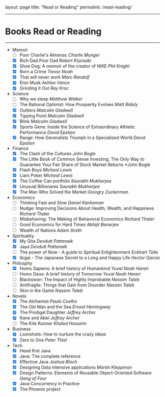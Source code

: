 layout: page
title: "Read or Reading"
permalink: /read-reading/

-------------------

# Books Read or Reading
---
- Memoir
  - [ ] Poor Charlie's Almanac *Charlie Munger*
  - [x] Rich Dad Poor Dad *Robert Kiyosaki*
  - [x] Shoe Dog: A memoir of the creator of NIKE *Phil Knight*
  - [x] Born a Crime *Trevor Noah*
  - [x] That will never work *Marc Randolf*
  - [x] Elon Musk *Ashlee Vance*
  - [x] Grinding it Out *Ray Kroc*

- Science 
  - [ ] Why we sleep *Matthew Walker*
  - [ ] The Rational Optimist: How Prosperity Evolves *Matt Ridely*
  - [x] Outliers *Malcolm Gladwell*
  - [x] Tipping Point *Malcolm Gladwell*
  - [x] Blink *Malcolm Gladwell*
  - [x] Sports Gene: Inside the Science of Extraordinary Athletic Performance *David Epstien*
  - [x] Range: How Generalists Triumph in a Specialized World *David Epstien*
 
- Finance 
  - [x] The Clash of the Cultures *John Bogle*
  - [x] The Little Book of Common Sense Investing: The Only Way to Guarantee Your Fair Share of Stock Market Returns *John Bogle
  - [x] Flash Boys *Micheal Lewis*
  - [x] Liars Poker *Micheal Lewis*
  - [x] The Coffee Can portfolio *Saurabh Mukherjea*
  - [x] Unusual Billionares *Saurabh Mukherjea*
  - [x] The Man Who Solved the Market *Greogry Zuckerman*
  
- Economics 
  - [ ] Thinking Fast and Slow *Daniel Kanheman*
  - [ ] Nudge: Improving Decisions About Health, Wealth, and Happiness *Richard Thaler*
  - [ ] Misbehaving: The Making of Behavioral Economics *Richard Thaler*
  - [ ] Good Economics for Hard Times *Abhijit Banerjee*
  - [ ] Wealth of Nations *Adam Smith* 

- Spirituality
  - [x] My Gita *Devdutt Pattanaik*
  - [x] Jaya *Devdutt Pattanaik*
  - [ ] The power of Now - A guide to Spiritual Enlightenment *Eckhart Tolle*
  - [x] Ikigai - The Japanese Secret to a Long and Happy Life *Hector Garcia*

- Philosphy
  - [x] Homo Sapiens: A brief history of Humankind *Yuval Noah Harari* 
  - [ ] Homo Deus: A brief history of Tomorrow *Yuval Noah Harari*
  - [ ] Blackswan: The Impact of Highly Improbable *Nassim Taleb*
  - [ ] Antifragile: Things that Gain from Disorder *Nassim Taleb*
  - [ ] Skin in the Game *Nassim Taleb*
 
- Novels 
  - [x] The Alchemist *Paulo Coelho*
  - [x] The Old Man and the Sea *Ernest Hemingway*
  - [x] The Prodigal Daughter *Jeffrey Archer*
  - [x] Kane and Abel *Jeffrey Archer*
  - [ ] The Kite Runner *Khaled Hosseini*

- Business
  - [x] Loonshots: How to nurture the crazy ideas 
  - [x] Zero to One *Peter Thiel*
  
- Tech 
  - [x] Head first Java
  - [x] Java: The complete reference
  - [x] Effective Java *Joshua Bloch*
  - [x] Designing Data intensive applications *Martin Kleppman*
  - [x] Design Patterns: Elements of Reusable Object-Oriented Software *Gang of Four*
  - [x] Java Concurrency in Practice
  - [x] The Phoenix project
